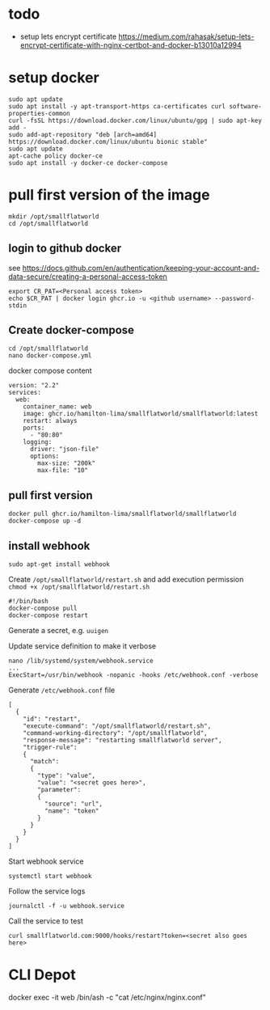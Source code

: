 # todo 
- setup lets encrypt certificate
https://medium.com/rahasak/setup-lets-encrypt-certificate-with-nginx-certbot-and-docker-b13010a12994

# setup docker 

```
sudo apt update
sudo apt install -y apt-transport-https ca-certificates curl software-properties-common
curl -fsSL https://download.docker.com/linux/ubuntu/gpg | sudo apt-key add -
sudo add-apt-repository "deb [arch=amd64] https://download.docker.com/linux/ubuntu bionic stable"
sudo apt update
apt-cache policy docker-ce
sudo apt install -y docker-ce docker-compose
```

# pull first version of the image 

```
mkdir /opt/smallflatworld
cd /opt/smallflatworld
```

## login to github docker 

see https://docs.github.com/en/authentication/keeping-your-account-and-data-secure/creating-a-personal-access-token

```
export CR_PAT=<Personal access token>
echo $CR_PAT | docker login ghcr.io -u <github username> --password-stdin
```
## Create docker-compose 

```
cd /opt/smallflatworld
nano docker-compose.yml 
```

docker compose content
```
version: "2.2"
services:
  web:
    container_name: web
    image: ghcr.io/hamilton-lima/smallflatworld/smallflatworld:latest
    restart: always
    ports:
      - "80:80"
    logging:
      driver: "json-file"
      options:
        max-size: "200k"
        max-file: "10"
```        

## pull first version

```
docker pull ghcr.io/hamilton-lima/smallflatworld/smallflatworld
docker-compose up -d
```

## install webhook

```
sudo apt-get install webhook
```

Create `/opt/smallflatworld/restart.sh` 
and add execution permission `chmod +x /opt/smallflatworld/restart.sh`

```
#!/bin/bash
docker-compose pull
docker-compose restart
```

Generate a secret, e.g. `uuigen` 

Update service definition to make it verbose 
```
nano /lib/systemd/system/webhook.service
...
ExecStart=/usr/bin/webhook -nopanic -hooks /etc/webhook.conf -verbose
```


Generate `/etc/webhook.conf` file
```
[
  {
    "id": "restart",
    "execute-command": "/opt/smallflatworld/restart.sh",
    "command-working-directory": "/opt/smallflatworld",
    "response-message": "restarting smallflatworld server",
    "trigger-rule":
    {
      "match":
      {
        "type": "value",
        "value": "<secret goes here>",
        "parameter":
        {
          "source": "url",
          "name": "token"
        }
      }
    }
  }
]
```

Start webhook service
```
systemctl start webhook
```

Follow the service logs 
```
journalctl -f -u webhook.service
```

Call the service to test
```
curl smallflatworld.com:9000/hooks/restart?token=<secret also goes here>
```



# CLI Depot 

docker exec -it web /bin/ash -c "cat /etc/nginx/nginx.conf"